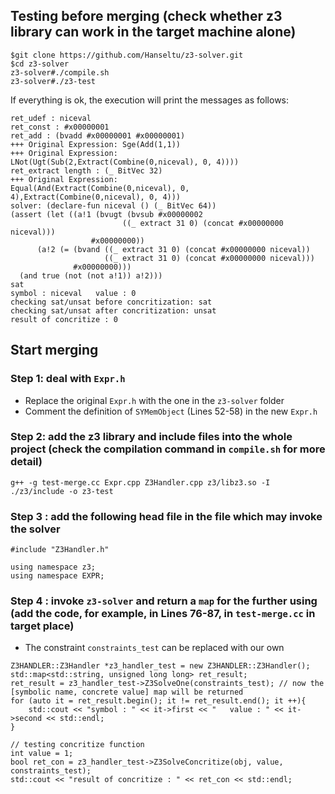 ## Testing before merging (check whether z3 library can work in the target machine alone)

```
$git clone https://github.com/Hanseltu/z3-solver.git
$cd z3-solver
z3-solver#./compile.sh
z3-solver#./z3-test
```
If everything is ok, the execution will print the messages as follows:
```
ret_udef : niceval
ret_const : #x00000001
ret_add : (bvadd #x00000001 #x00000001)
+++ Original Expression: Sge(Add(1,1))
+++ Original Expression: 
LNot(Ugt(Sub(2,Extract(Combine(0,niceval), 0, 4))))
ret_extract length : (_ BitVec 32)
+++ Original Expression: 
Equal(And(Extract(Combine(0,niceval), 0, 4),Extract(Combine(0,niceval), 0, 4)))
solver: (declare-fun niceval () (_ BitVec 64))
(assert (let ((a!1 (bvugt (bvsub #x00000002
                         ((_ extract 31 0) (concat #x00000000 niceval)))
                  #x00000000))
      (a!2 (= (bvand ((_ extract 31 0) (concat #x00000000 niceval))
                     ((_ extract 31 0) (concat #x00000000 niceval)))
              #x00000000)))
  (and true (not (not a!1)) a!2)))
sat
symbol : niceval   value : 0
checking sat/unsat before concritization: sat
checking sat/unsat after concritization: unsat
result of concritize : 0

```

## Start merging

### Step 1: deal with `Expr.h`

* Replace the original `Expr.h` with the one in the `z3-solver` folder
* Comment the definition of `SYMemObject` (Lines 52-58) in the new `Expr.h`

### Step 2: add the z3 library and include files into the whole project (check the compilation command in `compile.sh` for more detail)

```
g++ -g test-merge.cc Expr.cpp Z3Handler.cpp z3/libz3.so -I ./z3/include -o z3-test
```

### Step 3 : add the following head file in the file which may invoke the solver

```
#include "Z3Handler.h"

using namespace z3;
using namespace EXPR;
```

### Step 4 : invoke `z3-solver` and return a `map` for the further using (add the code, for example, in Lines 76-87, in `test-merge.cc` in target place)

* The constraint `constraints_test` can be replaced with our own
```
Z3HANDLER::Z3Handler *z3_handler_test = new Z3HANDLER::Z3Handler();
std::map<std::string, unsigned long long> ret_result;
ret_result = z3_handler_test->Z3SolveOne(constraints_test); // now the [symbolic name, concrete value] map will be returned
for (auto it = ret_result.begin(); it != ret_result.end(); it ++){
    std::cout << "symbol : " << it->first << "   value : " << it->second << std::endl;
}

// testing concritize function
int value = 1;
bool ret_con = z3_handler_test->Z3SolveConcritize(obj, value, constraints_test);
std::cout << "result of concritize : " << ret_con << std::endl;
```


